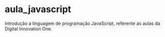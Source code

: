# aula_javascript
Introdução a linguagem de programação JavaScript, referente as aulas da Digital Innovation One.
